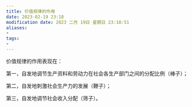 ```yaml
---
title: 价值规律的作用
date: 2023-02-19 23:18
modification date: 2023 二月 19日 星期日 23:18:51
aliases: 
- 
tags: 
- 
---
```



价值规律的作用表现在：

第一，自发地调节生产资料和劳动力在社会各生产部门之间的分配比例（棒子）；

第二，自发地刺激社会生产力的发展（鞭子）；

第三，自发地调节社会收入分配（筛子）。
